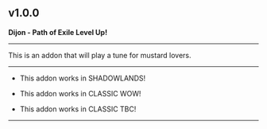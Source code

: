 ## v1.0.0

**Dijon - Path of Exile Level Up!**

---

This is an addon that will play a tune for mustard lovers.

---

- This addon works in SHADOWLANDS!

- This addon works in CLASSIC WOW!

- This addon works in CLASSIC TBC!

---
